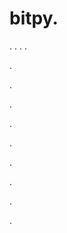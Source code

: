 # bitpy.
.
.
.
.












.






















































.
























.



























.

















































































.































































.































































































.















.


































































.








































